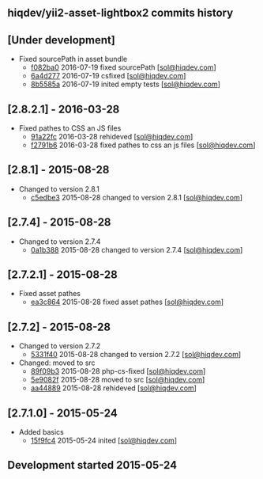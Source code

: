 hiqdev/yii2-asset-lightbox2 commits history
-------------------------------------------

## [Under development]

- Fixed sourcePath in asset bundle
    - [f082ba0] 2016-07-19 fixed sourcePath [sol@hiqdev.com]
    - [6a4d277] 2016-07-19 csfixed [sol@hiqdev.com]
    - [8b5585a] 2016-07-19 inited empty tests [sol@hiqdev.com]

## [2.8.2.1] - 2016-03-28

- Fixed pathes to CSS an JS files
    - [91a22fc] 2016-03-28 rehideved [sol@hiqdev.com]
    - [f2791b6] 2016-03-28 fixed pathes to css an js files [sol@hiqdev.com]

## [2.8.1] - 2015-08-28

- Changed to version 2.8.1
    - [c5edbe3] 2015-08-28 changed to version 2.8.1 [sol@hiqdev.com]

## [2.7.4] - 2015-08-28

- Changed to version 2.7.4
    - [0a1b388] 2015-08-28 changed to version 2.7.4 [sol@hiqdev.com]

## [2.7.2.1] - 2015-08-28

- Fixed asset pathes
    - [ea3c864] 2015-08-28 fixed asset pathes [sol@hiqdev.com]

## [2.7.2] - 2015-08-28

- Changed to version 2.7.2
    - [5331f40] 2015-08-28 changed to version 2.7.2 [sol@hiqdev.com]
- Changed: moved to src
    - [89f09b3] 2015-08-28 php-cs-fixed [sol@hiqdev.com]
    - [5e9082f] 2015-08-28 moved to src [sol@hiqdev.com]
    - [aa44889] 2015-08-28 rehideved [sol@hiqdev.com]

## [2.7.1.0] - 2015-05-24

- Added basics
    - [15f9fc4] 2015-05-24 inited [sol@hiqdev.com]
## Development started 2015-05-24

[f082ba0]: https://github.com//commit/f082ba0
[6a4d277]: https://github.com//commit/6a4d277
[8b5585a]: https://github.com//commit/8b5585a
[91a22fc]: https://github.com//commit/91a22fc
[f2791b6]: https://github.com//commit/f2791b6
[c5edbe3]: https://github.com//commit/c5edbe3
[0a1b388]: https://github.com//commit/0a1b388
[ea3c864]: https://github.com//commit/ea3c864
[5331f40]: https://github.com//commit/5331f40
[89f09b3]: https://github.com//commit/89f09b3
[5e9082f]: https://github.com//commit/5e9082f
[aa44889]: https://github.com//commit/aa44889
[15f9fc4]: https://github.com//commit/15f9fc4
